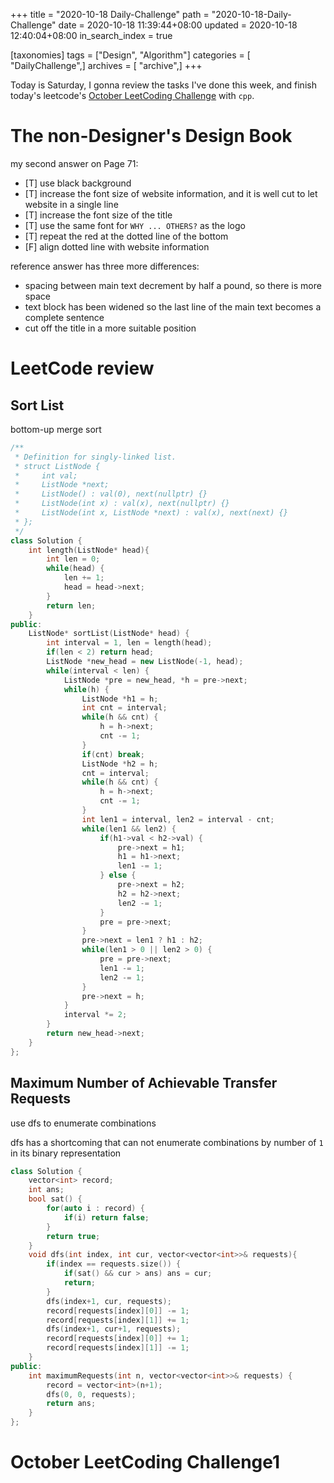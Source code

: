 +++
title = "2020-10-18 Daily-Challenge"
path = "2020-10-18-Daily-Challenge"
date = 2020-10-18 11:39:44+08:00
updated = 2020-10-18 12:40:04+08:00
in_search_index = true

[taxonomies]
tags = ["Design", "Algorithm"]
categories = [ "DailyChallenge",]
archives = [ "archive",]
+++

Today is Saturday, I gonna review the tasks I've done this week, and finish today's leetcode's [October LeetCoding Challenge](https://leetcode.com/explore/challenge/card/october-leetcoding-challenge/559/week-1-october-1st-october-7th/3499/) with `cpp`.

<!-- more -->

# The non-Designer's Design Book

my second answer on Page 71:

- [T] use black background
- [T] increase the font size of website information, and it is well cut to let website in a single line
- [T] increase the font size of the title
- [T] use the same font for `WHY ... OTHERS?` as the logo
- [T] repeat the red at the dotted line of the bottom
- [F] align dotted line with website information

reference answer has three more differences:

- spacing between main text decrement by half a pound, so there is more space
- text block has been widened so the last line of the main text becomes a complete sentence
- cut off the title in a more suitable position

# LeetCode review

## Sort List

bottom-up merge sort

``` cpp
/**
 * Definition for singly-linked list.
 * struct ListNode {
 *     int val;
 *     ListNode *next;
 *     ListNode() : val(0), next(nullptr) {}
 *     ListNode(int x) : val(x), next(nullptr) {}
 *     ListNode(int x, ListNode *next) : val(x), next(next) {}
 * };
 */
class Solution {
    int length(ListNode* head){
        int len = 0;
        while(head) {
            len += 1;
            head = head->next;
        }
        return len;
    }
public:
    ListNode* sortList(ListNode* head) {
        int interval = 1, len = length(head);
        if(len < 2) return head;
        ListNode *new_head = new ListNode(-1, head);
        while(interval < len) {
            ListNode *pre = new_head, *h = pre->next;
            while(h) {
                ListNode *h1 = h;
                int cnt = interval;
                while(h && cnt) {
                    h = h->next;
                    cnt -= 1;
                }
                if(cnt) break;
                ListNode *h2 = h;
                cnt = interval;
                while(h && cnt) {
                    h = h->next;
                    cnt -= 1;
                }
                int len1 = interval, len2 = interval - cnt;
                while(len1 && len2) {
                    if(h1->val < h2->val) {
                        pre->next = h1;
                        h1 = h1->next;
                        len1 -= 1;
                    } else {
                        pre->next = h2;
                        h2 = h2->next;
                        len2 -= 1;
                    }
                    pre = pre->next;
                }
                pre->next = len1 ? h1 : h2;
                while(len1 > 0 || len2 > 0) {
                    pre = pre->next;
                    len1 -= 1;
                    len2 -= 1;
                }
                pre->next = h;
            }
            interval *= 2;
        }
        return new_head->next;
    }
};
```

## Maximum Number of Achievable Transfer Requests

use dfs to enumerate combinations

dfs has a shortcoming that can not enumerate combinations by number of `1` in its binary representation

``` cpp
class Solution {
    vector<int> record;
    int ans;
    bool sat() {
        for(auto i : record) {
            if(i) return false;
        }
        return true;
    }
    void dfs(int index, int cur, vector<vector<int>>& requests){
        if(index == requests.size()) {
            if(sat() && cur > ans) ans = cur;
            return;
        }
        dfs(index+1, cur, requests);
        record[requests[index][0]] -= 1;
        record[requests[index][1]] += 1;
        dfs(index+1, cur+1, requests);
        record[requests[index][0]] += 1;
        record[requests[index][1]] -= 1;
    }
public:
    int maximumRequests(int n, vector<vector<int>>& requests) {
        record = vector<int>(n+1);
        dfs(0, 0, requests);
        return ans;
    }
};
```

# October LeetCoding Challenge1

